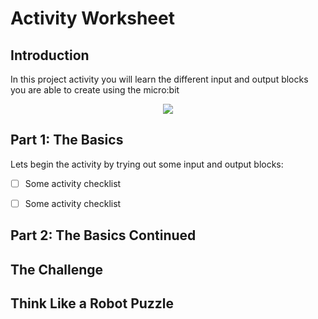 # Activity Worksheet

## Introduction
In this project activity you will learn the different input and output blocks you are able to create using the micro:bit
<div style="text-align:center"><img src ="https://github.com/TheRoyalBankofScotland-CodingSchool/Programming-Basics/blob/master/Part-1_Inputs%26Outputs/Micro:bit/Resources/Assets/microbit-mainpage.png" /></div>

## Part 1: The Basics
Lets begin the activity by trying out some input and output blocks:

- [ ] Some activity checklist

- [ ] Some activity checklist

## Part 2: The Basics Continued

## The Challenge

## Think Like a Robot Puzzle